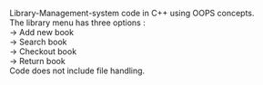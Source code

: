 Library-Management-system code in C++ using OOPS concepts.<br />
The library menu has three options :<br />
-> Add new book<br />
-> Search book<br />
-> Checkout book<br />
-> Return book<br />
Code does not include file handling. 
